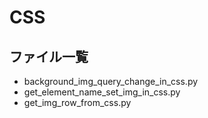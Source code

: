 # CSS

## ファイル一覧

- background_img_query_change_in_css.py
- get_element_name_set_img_in_css.py
- get_img_row_from_css.py